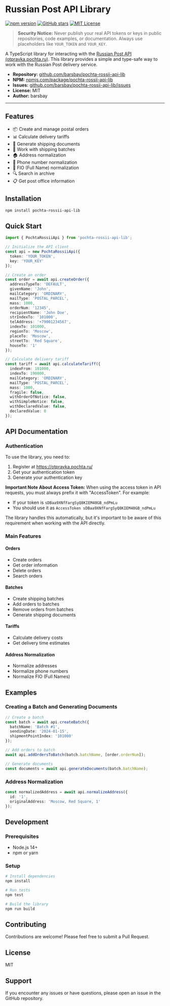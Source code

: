 # Russian Post API Library

[![npm version](https://img.shields.io/npm/v/pochta-rossii-api-lib.svg)](https://www.npmjs.com/package/pochta-rossii-api-lib)
[![GitHub stars](https://img.shields.io/github/stars/barsbay/pochta-rossii-api-lib.svg?style=social)](https://github.com/barsbay/pochta-rossii-api-lib)
[![MIT License](https://img.shields.io/badge/license-MIT-green.svg)](LICENSE)

> **Security Notice:**
> Never publish your real API tokens or keys in public repositories, code examples, or documentation. Always use placeholders like `YOUR_TOKEN` and `YOUR_KEY`.

A TypeScript library for interacting with the [Russian Post API (otpravka.pochta.ru)](https://otpravka.pochta.ru/). This library provides a simple and type-safe way to work with the Russian Post delivery service.

- **Repository:** [github.com/barsbay/pochta-rossii-api-lib](https://github.com/barsbay/pochta-rossii-api-lib)
- **NPM:** [npmjs.com/package/pochta-rossii-api-lib](https://www.npmjs.com/package/pochta-rossii-api-lib)
- **Issues:** [github.com/barsbay/pochta-rossii-api-lib/issues](https://github.com/barsbay/pochta-rossii-api-lib/issues)
- **License:** MIT
- **Author:** barsbay

---

## Features

- 📦 Create and manage postal orders
- 📊 Calculate delivery tariffs
- 📝 Generate shipping documents
- 📮 Work with shipping batches
- 🏠 Address normalization
- 📱 Phone number normalization
- 👤 FIO (Full Name) normalization
- 🔍 Search in archive
- 📋 Get post office information

## Installation

```bash
npm install pochta-rossii-api-lib
```

## Quick Start

```typescript
import { PochtaRossiiApi } from 'pochta-rossii-api-lib';

// Initialize the API client
const api = new PochtaRossiiApi({
  token: 'YOUR_TOKEN',
  key: 'YOUR_KEY'
});

// Create an order
const order = await api.createOrder({
  addressTypeTo: 'DEFAULT',
  givenName: 'John',
  mailCategory: 'ORDINARY',
  mailType: 'POSTAL_PARCEL',
  mass: 1000,
  orderNum: '12345',
  recipientName: 'John Doe',
  strIndexTo: '101000',
  telAddress: '+79001234567',
  indexTo: 101000,
  regionTo: 'Moscow',
  placeTo: 'Moscow',
  streetTo: 'Red Square',
  houseTo: '1'
});

// Calculate delivery tariff
const tariff = await api.calculateTariff({
  indexFrom: 101000,
  indexTo: 190000,
  mailCategory: 'ORDINARY',
  mailType: 'POSTAL_PARCEL',
  mass: 1000,
  fragile: false,
  withOrderOfNotice: false,
  withSimpleNotice: false,
  withDeclaredValue: false,
  declaredValue: 0
});
```

## API Documentation

### Authentication

To use the library, you need to:
1. Register at https://otpravka.pochta.ru/
2. Get your authentication token
3. Generate your authentication key

**Important Note About Access Token:**
When using the access token in API requests, you must always prefix it with "AccessToken". For example:
- If your token is `sDBaa9XNfFargSyQ8KIEM40GB_ndPmLu`
- You should use it as `AccessToken sDBaa9XNfFargSyQ8KIEM40GB_ndPmLu`

The library handles this automatically, but it's important to be aware of this requirement when working with the API directly.

### Main Features

#### Orders
- Create orders
- Get order information
- Delete orders
- Search orders

#### Batches
- Create shipping batches
- Add orders to batches
- Remove orders from batches
- Generate shipping documents

#### Tariffs
- Calculate delivery costs
- Get delivery time estimates

#### Address Normalization
- Normalize addresses
- Normalize phone numbers
- Normalize FIO (Full Names)

## Examples

### Creating a Batch and Generating Documents

```typescript
// Create a batch
const batch = await api.createBatch({
  batchName: 'Batch #1',
  sendingDate: '2024-01-15',
  shipmentPointIndex: '101000'
});

// Add orders to batch
await api.addOrdersToBatch(batch.batchName, [order.orderNum]);

// Generate documents
const documents = await api.generateDocuments(batch.batchName);
```

### Address Normalization

```typescript
const normalizedAddress = await api.normalizeAddress({
  id: '1',
  originalAddress: 'Moscow, Red Square, 1'
});
```

## Development

### Prerequisites
- Node.js 14+
- npm or yarn

### Setup
```bash
# Install dependencies
npm install

# Run tests
npm test

# Build the library
npm run build
```

## Contributing

Contributions are welcome! Please feel free to submit a Pull Request.

## License

MIT

## Support

If you encounter any issues or have questions, please open an issue in the GitHub repository. 